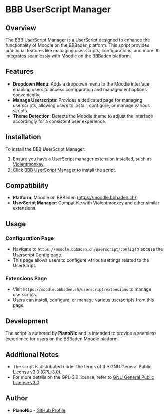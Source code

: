 # BBB UserScript Manager

## Overview

The BBB UserScript Manager is a UserScript designed to enhance the functionality of Moodle on the BBBaden platform. This script provides additional features like managing user scripts, configurations, and more. It integrates seamlessly with Moodle on the BBBaden platform.

## Features

- **Dropdown Menu**: Adds a dropdown menu to the Moodle interface, enabling users to access configuration and management options conveniently.
- **Manage Userscripts**: Provides a dedicated page for managing userscripts, allowing users to install, configure, or manage various scripts.
- **Theme Detection**: Detects the Moodle theme to adjust the interface accordingly for a consistent user experience.

## Installation

To install the BBB UserScript Manager:

1. Ensure you have a UserScript manager extension installed, such as [Violentmonkey](https://violentmonkey.github.io/#installation).
2. Click [BBB UserScript Manager](https://github.com/BBBaden-Moodle-userscripts/BBBUserScriptManager/raw/main/BBBUserScriptManager.user.js) to install the script.

## Compatibility

- **Platform**: Moodle on BBBaden (https://moodle.bbbaden.ch/)
- **UserScript Manager**: Compatible with Violentmonkey and other similar extensions.

## Usage

### Configuration Page

- Navigate to `https://moodle.bbbaden.ch/userscript/config` to access the Userscript Config page.
- This page allows users to configure various settings related to the UserScript.

### Extensions Page

- Visit `https://moodle.bbbaden.ch/userscript/extensions` to manage userscripts.
- Users can install, configure, or manage various userscripts from this page.

## Development

The script is authored by **PianoNic** and is intended to provide a seamless experience for users on the BBBaden Moodle platform.

## Additional Notes

- The script is distributed under the terms of the GNU General Public License v3.0 (GPL-3.0).
- For more details on the GPL-3.0 license, refer to [GNU General Public License v3.0](https://www.gnu.org/licenses/gpl-3.0.html).

## Author

- **PianoNic** - [GitHub Profile](https://github.com/PianoNic)
